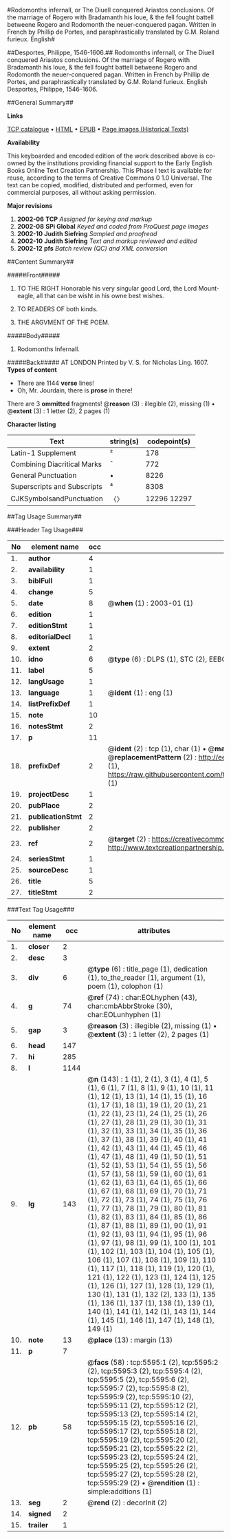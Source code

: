 #Rodomonths infernall, or The Diuell conquered Ariastos conclusions. Of the marriage of Rogero with Bradamanth his loue, & the fell fought battell betweene Rogero and Rodomonth the neuer-conquered pagan. Written in French by Phillip de Portes, and paraphrastically translated by G.M. Roland furieux. English#

##Desportes, Philippe, 1546-1606.##
Rodomonths infernall, or The Diuell conquered Ariastos conclusions. Of the marriage of Rogero with Bradamanth his loue, & the fell fought battell betweene Rogero and Rodomonth the neuer-conquered pagan. Written in French by Phillip de Portes, and paraphrastically translated by G.M.
Roland furieux. English
Desportes, Philippe, 1546-1606.

##General Summary##

**Links**

[TCP catalogue](http://www.ota.ox.ac.uk/tcp/)  • 
[HTML](http://tei.it.ox.ac.uk/tcp/Texts-HTML/free/A20/A20372.html)  • 
[EPUB](http://tei.it.ox.ac.uk/tcp/Texts-EPUB/free/A20/A20372.epub) • 
[Page images (Historical Texts)](https://data.historicaltexts.jisc.ac.uk/view?pubId=eebo-99841037e&pageId=eebo-99841037e-5595-1)

**Availability**

This keyboarded and encoded edition of the
	       work described above is co-owned by the institutions
	       providing financial support to the Early English Books
	       Online Text Creation Partnership. This Phase I text is
	       available for reuse, according to the terms of Creative
	       Commons 0 1.0 Universal. The text can be copied,
	       modified, distributed and performed, even for
	       commercial purposes, all without asking permission.

**Major revisions**

1. __2002-06__ __TCP__ *Assigned for keying and markup*
1. __2002-08__ __SPi Global__ *Keyed and coded from ProQuest page images*
1. __2002-10__ __Judith Siefring__ *Sampled and proofread*
1. __2002-10__ __Judith Siefring__ *Text and markup reviewed and edited*
1. __2002-12__ __pfs__ *Batch review (QC) and XML conversion*

##Content Summary##

#####Front#####

1. TO THE RIGHT Honorable his very singular good Lord, the Lord Mount-eagle, all that can be wisht in his owne best wishes.

1. TO READERS OF both kinds.

1. THE ARGVMENT OF THE POEM.

#####Body#####

1. Rodomonths Infernall.

#####Back#####
AT LONDON Printed by V. S. for Nicholas Ling. 1607.
**Types of content**

  * There are 1144 **verse** lines!
  * Oh, Mr. Jourdain, there is **prose** in there!

There are 3 **ommitted** fragments! 
 @__reason__ (3) : illegible (2), missing (1)  •  @__extent__ (3) : 1 letter (2), 2 pages (1)

**Character listing**


|Text|string(s)|codepoint(s)|
|---|---|---|
|Latin-1 Supplement|²|178|
|Combining             Diacritical Marks|̄|772|
|General Punctuation|•|8226|
|Superscripts             and Subscripts|⁴|8308|
|CJKSymbolsandPunctuation|〈〉|12296 12297|

##Tag Usage Summary##

###Header Tag Usage###

|No|element name|occ|attributes|
|---|---|---|---|
|1.|__author__|4||
|2.|__availability__|1||
|3.|__biblFull__|1||
|4.|__change__|5||
|5.|__date__|8| @__when__ (1) : 2003-01 (1)|
|6.|__edition__|1||
|7.|__editionStmt__|1||
|8.|__editorialDecl__|1||
|9.|__extent__|2||
|10.|__idno__|6| @__type__ (6) : DLPS (1), STC (2), EEBO-CITATION (1), PROQUEST (1), VID (1)|
|11.|__label__|5||
|12.|__langUsage__|1||
|13.|__language__|1| @__ident__ (1) : eng (1)|
|14.|__listPrefixDef__|1||
|15.|__note__|10||
|16.|__notesStmt__|2||
|17.|__p__|11||
|18.|__prefixDef__|2| @__ident__ (2) : tcp (1), char (1)  •  @__matchPattern__ (2) : ([0-9\-]+):([0-9IVX]+) (1), (.+) (1)  •  @__replacementPattern__ (2) : http://eebo.chadwyck.com/downloadtiff?vid=$1&page=$2 (1), https://raw.githubusercontent.com/textcreationpartnership/Texts/master/tcpchars.xml#$1 (1)|
|19.|__projectDesc__|1||
|20.|__pubPlace__|2||
|21.|__publicationStmt__|2||
|22.|__publisher__|2||
|23.|__ref__|2| @__target__ (2) : https://creativecommons.org/publicdomain/zero/1.0/ (1), http://www.textcreationpartnership.org/docs/. (1)|
|24.|__seriesStmt__|1||
|25.|__sourceDesc__|1||
|26.|__title__|5||
|27.|__titleStmt__|2||


###Text Tag Usage###

|No|element name|occ|attributes|
|---|---|---|---|
|1.|__closer__|2||
|2.|__desc__|3||
|3.|__div__|6| @__type__ (6) : title_page (1), dedication (1), to_the_reader (1), argument (1), poem (1), colophon (1)|
|4.|__g__|74| @__ref__ (74) : char:EOLhyphen (43), char:cmbAbbrStroke (30), char:EOLunhyphen (1)|
|5.|__gap__|3| @__reason__ (3) : illegible (2), missing (1)  •  @__extent__ (3) : 1 letter (2), 2 pages (1)|
|6.|__head__|147||
|7.|__hi__|285||
|8.|__l__|1144||
|9.|__lg__|143| @__n__ (143) : 1 (1), 2 (1), 3 (1), 4 (1), 5 (1), 6 (1), 7 (1), 8 (1), 9 (1), 10 (1), 11 (1), 12 (1), 13 (1), 14 (1), 15 (1), 16 (1), 17 (1), 18 (1), 19 (1), 20 (1), 21 (1), 22 (1), 23 (1), 24 (1), 25 (1), 26 (1), 27 (1), 28 (1), 29 (1), 30 (1), 31 (1), 32 (1), 33 (1), 34 (1), 35 (1), 36 (1), 37 (1), 38 (1), 39 (1), 40 (1), 41 (1), 42 (1), 43 (1), 44 (1), 45 (1), 46 (1), 47 (1), 48 (1), 49 (1), 50 (1), 51 (1), 52 (1), 53 (1), 54 (1), 55 (1), 56 (1), 57 (1), 58 (1), 59 (1), 60 (1), 61 (1), 62 (1), 63 (1), 64 (1), 65 (1), 66 (1), 67 (1), 68 (1), 69 (1), 70 (1), 71 (1), 72 (1), 73 (1), 74 (1), 75 (1), 76 (1), 77 (1), 78 (1), 79 (1), 80 (1), 81 (1), 82 (1), 83 (1), 84 (1), 85 (1), 86 (1), 87 (1), 88 (1), 89 (1), 90 (1), 91 (1), 92 (1), 93 (1), 94 (1), 95 (1), 96 (1), 97 (1), 98 (1), 99 (1), 100 (1), 101 (1), 102 (1), 103 (1), 104 (1), 105 (1), 106 (1), 107 (1), 108 (1), 109 (1), 110 (1), 117 (1), 118 (1), 119 (1), 120 (1), 121 (1), 122 (1), 123 (1), 124 (1), 125 (1), 126 (1), 127 (1), 128 (1), 129 (1), 130 (1), 131 (1), 132 (2), 133 (1), 135 (1), 136 (1), 137 (1), 138 (1), 139 (1), 140 (1), 141 (1), 142 (1), 143 (1), 144 (1), 145 (1), 146 (1), 147 (1), 148 (1), 149 (1)|
|10.|__note__|13| @__place__ (13) : margin (13)|
|11.|__p__|7||
|12.|__pb__|58| @__facs__ (58) : tcp:5595:1 (2), tcp:5595:2 (2), tcp:5595:3 (2), tcp:5595:4 (2), tcp:5595:5 (2), tcp:5595:6 (2), tcp:5595:7 (2), tcp:5595:8 (2), tcp:5595:9 (2), tcp:5595:10 (2), tcp:5595:11 (2), tcp:5595:12 (2), tcp:5595:13 (2), tcp:5595:14 (2), tcp:5595:15 (2), tcp:5595:16 (2), tcp:5595:17 (2), tcp:5595:18 (2), tcp:5595:19 (2), tcp:5595:20 (2), tcp:5595:21 (2), tcp:5595:22 (2), tcp:5595:23 (2), tcp:5595:24 (2), tcp:5595:25 (2), tcp:5595:26 (2), tcp:5595:27 (2), tcp:5595:28 (2), tcp:5595:29 (2)  •  @__rendition__ (1) : simple:additions (1)|
|13.|__seg__|2| @__rend__ (2) : decorInit (2)|
|14.|__signed__|2||
|15.|__trailer__|1||
